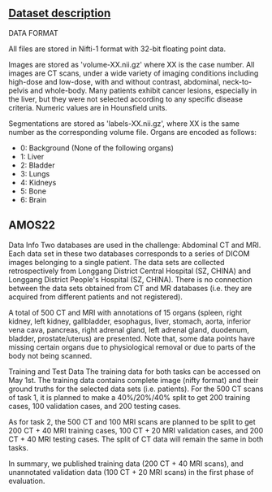 ## [Dataset description](https://www.nature.com/articles/s41597-020-00715-8)


DATA FORMAT

All files are stored in Nifti-1 format with 32-bit floating point data. 

Images are stored as 'volume-XX.nii.gz' where XX is the case number. All images are CT scans, under a wide variety of imaging conditions including high-dose and low-dose, with and without contrast, abdominal, neck-to-pelvis and whole-body. Many patients exhibit cancer lesions, especially in the liver, but they were not selected according to any specific disease criteria. Numeric values are in Hounsfield units.

Segmentations are stored as 'labels-XX.nii.gz', where XX is the same number as the corresponding volume file. Organs are encoded as follows:

* 0: Background (None of the following organs)
* 1: Liver
* 2: Bladder
* 3: Lungs
* 4: Kidneys
* 5: Bone
* 6: Brain

## AMOS22 
Data Info
Two databases are used in the challenge: Abdominal CT and MRI. Each data set in these two databases corresponds 
to a series of DICOM images belonging to a single patient. The data sets are collected retrospectively 
from Longgang District Central Hospital (SZ, CHINA) and Longgang District People's Hospital (SZ, CHINA).
There is no connection between the data sets obtained from CT and MR databases (i.e. they are acquired from different
patients and not registered).

A total of 500 CT and MRI  with annotations of 15 organs (spleen, right kidney, left kidney, gallbladder, esophagus, 
liver, stomach, aorta, inferior vena cava, pancreas, right adrenal gland, left adrenal gland, duodenum, bladder, 
prostate/uterus) are presented. Note that, some data points have missing certain organs due to physiological removal or 
due to parts of the body not being scanned.

Training and Test Data
The training data for both tasks can be accessed on May 1st. The training data contains complete image 
(nifty format) and their ground truths for the selected data sets (i.e. patients).  For the 500 CT scans of task 1, 
it is planned to make a 40%/20%/40% split to get 200 training cases, 100 validation cases, and 200 testing cases. 

As for task  2, the 500 CT and 100 MRI scans are planned to be split to get 200 CT + 40 MRI training cases,
100 CT + 20 MRI validation cases, and 200 CT + 40 MRI testing cases. The split of CT data will remain the same 
in both tasks.

In summary,  we published training data (200 CT + 40 MRI scans), and unannotated validation data
(100 CT + 20 MRI scans) in the first phase of evaluation.  


